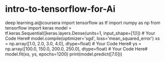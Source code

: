 # intro-to-tensorflow-for-Ai
deep learning.ai@coursera
import tensorflow as tf
import numpy as np
from tensorflow import keras
model = tf.keras.Sequential([keras.layers.Dense(units=1, input_shape=[1])]) # Your Code Here#
model.compile(optimizer='sgd', loss='mean_squared_error')
xs = np.array([1.0, 2.0, 3.0, 4.0], dtype=float) # Your Code Here#
ys =  np.array([100.0, 150.0, 200.0, 250.0], dtype=float) # Your Code Here#
model.fit(xs, ys, epochs=1200)
print(model.predict([7.0]))
